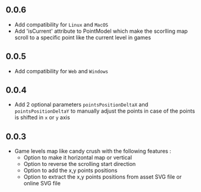 ## 0.0.6

* Add compatibility for `Linux` and `MacOS`
* Add 'isCurrent' attribute to PointModel which make the scorlling map scroll to a specific point like the current level in games

## 0.0.5

* Add compatibility for `Web` and `Windows`

## 0.0.4

* Add 2 optional parameters `pointsPositionDeltaX` and `pointsPositionDeltaY` to manually adjust the points in case of the points is shifted in `x` or `y` axis

## 0.0.3

* Game levels map like candy crush with the following features :
  - Option to make it horizontal map or vertical
  - Option to reverse the scrolling start direction
  - Option to add the x,y points positions
  - Option to extract the x,y points positions from asset SVG file or online SVG file